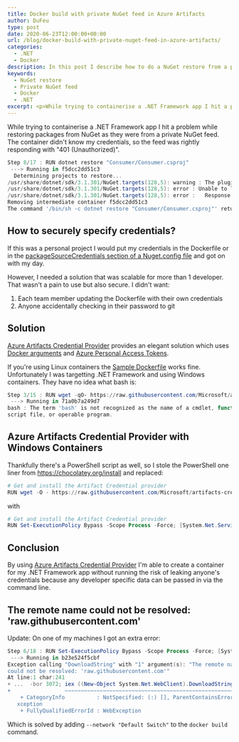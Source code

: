 ```yaml
---
title: Docker build with private NuGet feed in Azure Artifacts
author: DuFeu
type: post
date: 2020-06-23T12:00:00+00:00
url: /blog/docker-build-with-private-nuget-feed-in-azure-artifacts/
categories:
  - .NET
  - Docker
description: In this post I describe how to do a NuGet restore from a private nuget feed within a docker container.
keywords:
  - NuGet restore
  - Private NuGet feed
  - Docker
  - .NET
excerpt: <p>While trying to containerise a .NET Framework app I hit a problem while trying to restore packages from NuGet that were from a private NuGet feed. The container didn't know my credentials, so the feed was rightly responding with "401 (Unauthorized)".</p><p>Here's how I used <a href="https://github.com/Microsoft/artifacts-credprovider">Azure Artifacts Credential Provider</a> with Windows Containers to solve it.</p>
---
```


While trying to containerise a .NET Framework app I hit a problem while restoring packages from NuGet as they were from a private NuGet feed. The container didn't know my credentials, so the feed was rightly responding with "401 (Unauthorized)".

```powershell
Step 8/17 : RUN dotnet restore "Consumer/Consumer.csproj"
 ---> Running in f5dcc2dd51c3
  Determining projects to restore...
/usr/share/dotnet/sdk/3.1.301/NuGet.targets(128,5): warning : The plugin credential provider could not acquire credentials. Authentication may require manual action. Consider re-running the command with --interactive for `dotnet`, /p:NuGetInteractive="true" for MSBuild or removing the -NonInteractive switch for `NuGet` [/src/Consumer/Consumer.csproj]
/usr/share/dotnet/sdk/3.1.301/NuGet.targets(128,5): error : Unable to load the service index for source https://pkgs.dev.azure.com/anon/GeneralPlayground/_packaging/docker/nuget/v3/index.json. [/src/Consumer/Consumer.csproj]
/usr/share/dotnet/sdk/3.1.301/NuGet.targets(128,5): error :   Response status code does not indicate success: 401 (Unauthorized). [/src/Consumer/Consumer.csproj]
Removing intermediate container f5dcc2dd51c3
The command '/bin/sh -c dotnet restore "Consumer/Consumer.csproj"' returned a non-zero code: 1
```

## How to securely specify credentials?

If this was a personal project I would put my credentials in the Dockerfile or in the [packageSourceCredentials section of a Nuget.config file](https://github.com/NuGet/docs.microsoft.com-nuget/blob/master/docs/reference/nuget-config-file.md#packagesourcecredentials) and got on with my day.

However, I needed a solution that was scalable for more than 1 developer. That wasn't a pain to use but also secure. I didn't want:

1. Each team member updating the Dockerfile with their own credentials
2. Anyone accidentally checking in their password to git

## Solution

[Azure Artifacts Credential Provider](https://github.com/Microsoft/artifacts-credprovider) provides an elegant solution which uses [Docker arguments](https://docs.docker.com/engine/reference/builder/#arg) and [Azure Personal Access Tokens](https://docs.docker.com/engine/reference/builder/#arg).

If you're using Linux containers the [Sample Dockerfile](https://github.com/microsoft/artifacts-credprovider#docker-containers) works fine. Unfortunately I was targetting .NET Framework and using Windows containers. They have no idea what bash is:

```powershell
Step 3/15 : RUN wget -qO- https://raw.githubusercontent.com/Microsoft/artifacts-credprovider/master/helpers/installcredprovider.sh | bash
 ---> Running in 71a0b7a249d7
bash : The term 'bash' is not recognized as the name of a cmdlet, function,
script file, or operable program.
```

## Azure Artifacts Credential Provider with Windows Containers

Thankfully there's a PowerShell script as well, so I stole the PowerShell one liner from <https://chocolatey.org/install> and replaced:

```powershell
# Get and install the Artifact Credential provider
RUN wget -O - https://raw.githubusercontent.com/Microsoft/artifacts-credprovider/master/helpers/installcredprovider.sh  | bash
```

with

```powershell
# Get and install the Artifact Credential provider
RUN Set-ExecutionPolicy Bypass -Scope Process -Force; [System.Net.ServicePointManager]::SecurityProtocol = [System.Net.ServicePointManager]::SecurityProtocol -bor 3072; iex ((New-Object System.Net.WebClient).DownloadString('https://raw.githubusercontent.com/microsoft/artifacts-credprovider/master/helpers/installcredprovider.ps1'))
```

## Conclusion

By using [Azure Artifacts Credential Provider](https://github.com/Microsoft/artifacts-credprovider) I'm able to create a container for my .NET Framework app without running the risk of leaking anyone's credentials because any developer specific data can be passed in via the command line.

## The remote name could not be resolved: 'raw.githubusercontent.com'

Update: On one of my machines I got an extra error:

```powershell
Step 6/18 : RUN Set-ExecutionPolicy Bypass -Scope Process -Force; [System.Net.ServicePointManager]::SecurityProtocol = [System.Net.ServicePointManager]::SecurityProtocol -bor 3072; iex ((New-Object System.Net.WebClient).DownloadString('https://raw.githubusercontent.com/microsoft/artifacts-credprovider/master/helpers/installcredprovider.ps1'))
 ---> Running in b23e524f5cbf
Exception calling "DownloadString" with "1" argument(s): "The remote name
could not be resolved: 'raw.githubusercontent.com'"
At line:1 char:241
+ ...  -bor 3072; iex ((New-Object System.Net.WebClient).DownloadString('ht ...
+                 ~~~~~~~~~~~~~~~~~~~~~~~~~~~~~~~~~~~~~~~~~~~~~~~~~~~~~~~~~
    + CategoryInfo          : NotSpecified: (:) [], ParentContainsErrorRecordE
   xception
    + FullyQualifiedErrorId : WebException
```

Which is solved by adding `--network "Default Switch"` to the `docker build` command.
